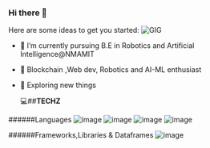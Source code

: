 ### Hi there 👋


Here are some ideas to get you started:
![GIG](https://user-images.githubusercontent.com/116704673/220570954-ef18a5a9-2f0e-4c14-96bb-c3eaf3a45cf8.jpg)


- 🔭 I’m currently pursuing B.E in Robotics and Artificial Intelligence@NMAMIT
- 🌱 Blockchain ,Web dev, Robotics and AI-ML enthusiast
- 👯 Exploring new things 
       
  💻##**TECHZ**
   
 ######Languages
 ![image](https://user-images.githubusercontent.com/116704673/220575989-f83bbca6-56ab-448c-9677-dbb3682ae5e2.png=250*250) ![image](https://user-images.githubusercontent.com/116704673/220576101-71db229e-1780-4bbd-8753-2ce20933b99c.png=250*250)  ![image](https://user-images.githubusercontent.com/116704673/220576235-02fe15ed-14f3-413f-a15a-124fb4258d85.png) ![image](https://user-images.githubusercontent.com/116704673/220576369-04b84142-a8cb-4ead-acd9-abc34fe9aaeb.png)

######Frameworks,Libraries & Dataframes
![image](https://user-images.githubusercontent.com/116704673/220576972-e17651f5-5528-4e93-85ac-beae9e7537a8.png) 




       

